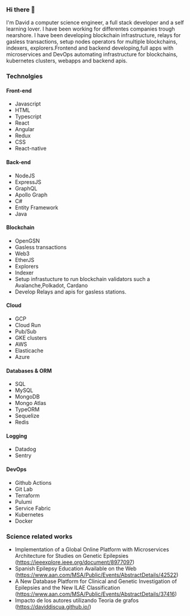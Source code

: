 ### Hi there 👋

I'm David a computer science engineer, a full stack developer and a self learning lover. I have been working for differentes companies trough nearshore. I have been developing blockchain infrastructure, relays for gasless transactions, setup nodes operators for multiple blockchains, indexers, explorers.Frontend and backend developing,full apps with microservices and DevOps automating infrastructure for blockchains, kubernetes clusters, webapps and backend apis.

### Technolgies

#### Front-end

- Javascript
- HTML
- Typescript
- React
- Angular
- Redux
- CSS
- React-native

#### Back-end

- NodeJS
- ExpressJS
- GraphQL
- Apollo Graph
- C#
- Entity Framework
- Java

#### Blockchain

- OpenGSN
- Gasless transactions
- Web3
- EtherJS
- Explorers
- Indexer
- Setup infrastucture to run blockchain validators such a Avalanche,Polkadot, Cardano
- Develop Relays and apis for gasless stations.

#### Cloud

- GCP
- Cloud Run
- Pub/Sub
- GKE clusters
- AWS
- Elasticache
- Azure

#### Databases & ORM

- SQL
- MySQL
- MongoDB
- Mongo Atlas
- TypeORM
- Sequelize
- Redis
  
#### Logging

- Datadog
- Sentry

#### DevOps

- Github Actions
- Git Lab
- Terraform
- Pulumi
- Service Fabric
- Kubernetes
- Docker

### Science related works

- Implementation of a Global Online Platform with Microservices Architecture for Studies on Genetic Epilepsies (https://ieeexplore.ieee.org/document/8977097)
- Spanish Epilepsy Education Available on the Web (https://www.aan.com/MSA/Public/Events/AbstractDetails/42522)
- A New Database Platform for Clinical and Genetic Investigation of Epilepsies and the New ILAE Classification (https://www.aan.com/MSA/Public/Events/AbstractDetails/37416)
- Impacto de los autores utilizando Teoria de grafos (https://daviddiscua.github.io/)
